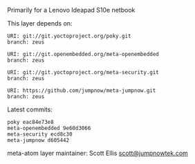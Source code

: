 Primarily for a Lenovo Ideapad S10e netbook

This layer depends on:

    URI: git://git.yoctoproject.org/poky.git
    branch: zeus

    URI: git://git.openembedded.org/meta-openembedded
    branch: zeus

    URI: git://git.yoctoproject.org/meta-security.git
    branch: zeus

    URI: https://github.com/jumpnow/meta-jumpnow.git
    branch: zeus


Latest commits:

    poky eac84e73e8
    meta-openembedded 9e60d3066
    meta-security ecd8c30
    meta-jumpnow d605442


meta-atom layer maintainer: Scott Ellis <scott@jumpnowtek.com>
